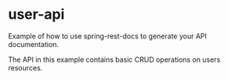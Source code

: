 # user-api
Example of how to use spring-rest-docs to generate your API documentation.

The API in this example contains basic CRUD operations on users resources.
